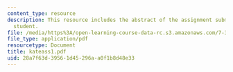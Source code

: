 ```yaml
---
content_type: resource
description: This resource includes the abstract of the assignment submitted by the
  student.
file: /media/https%3A/open-learning-course-data-rc.s3.amazonaws.com/7-349-biological-computing-at-the-crossroads-of-engineering-and-science-spring-2005/28a7f63d39561d45296aa0f1b8d48e33_kateass1.pdf
file_type: application/pdf
resourcetype: Document
title: kateass1.pdf
uid: 28a7f63d-3956-1d45-296a-a0f1b8d48e33
---
```

